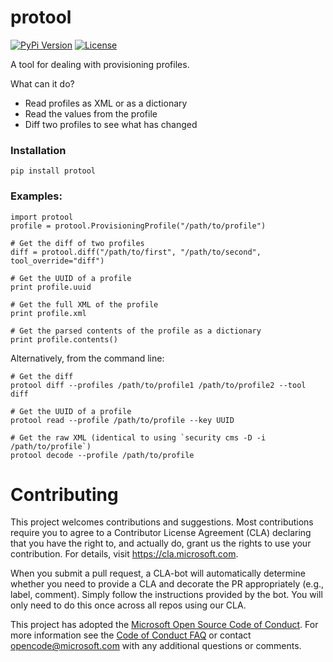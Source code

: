 # protool 

[![PyPi Version](https://img.shields.io/pypi/v/protool.svg)](https://pypi.org/project/protool/)
[![License](https://img.shields.io/pypi/l/protool.svg)](https://github.com/Microsoft/protool/blob/master/LICENSE)

A tool for dealing with provisioning profiles.

What can it do? 

* Read profiles as XML or as a dictionary
* Read the values from the profile
* Diff two profiles to see what has changed

### Installation

    pip install protool

### Examples:

    import protool
    profile = protool.ProvisioningProfile("/path/to/profile")

    # Get the diff of two profiles
    diff = protool.diff("/path/to/first", "/path/to/second", tool_override="diff")

    # Get the UUID of a profile
    print profile.uuid

    # Get the full XML of the profile
    print profile.xml

    # Get the parsed contents of the profile as a dictionary
    print profile.contents()


Alternatively, from the command line:

    # Get the diff
    protool diff --profiles /path/to/profile1 /path/to/profile2 --tool diff

    # Get the UUID of a profile
    protool read --profile /path/to/profile --key UUID

    # Get the raw XML (identical to using `security cms -D -i /path/to/profile`)
    protool decode --profile /path/to/profile


# Contributing

This project welcomes contributions and suggestions.  Most contributions require you to agree to a
Contributor License Agreement (CLA) declaring that you have the right to, and actually do, grant us
the rights to use your contribution. For details, visit https://cla.microsoft.com.

When you submit a pull request, a CLA-bot will automatically determine whether you need to provide
a CLA and decorate the PR appropriately (e.g., label, comment). Simply follow the instructions
provided by the bot. You will only need to do this once across all repos using our CLA.

This project has adopted the [Microsoft Open Source Code of Conduct](https://opensource.microsoft.com/codeofconduct/).
For more information see the [Code of Conduct FAQ](https://opensource.microsoft.com/codeofconduct/faq/) or
contact [opencode@microsoft.com](mailto:opencode@microsoft.com) with any additional questions or comments.
